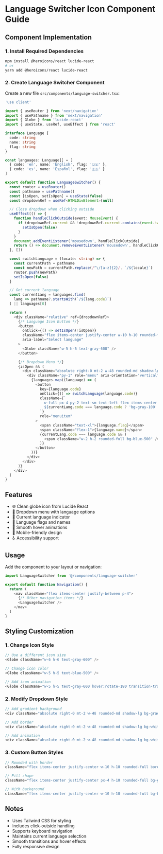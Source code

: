 # Language Switcher Icon Component Guide

## Component Implementation

### 1. Install Required Dependencies
```bash
npm install @heroicons/react lucide-react
# or
yarn add @heroicons/react lucide-react
```

### 2. Create Language Switcher Component

Create a new file `src/components/language-switcher.tsx`:

```typescript
'use client'

import { useRouter } from 'next/navigation'
import { usePathname } from 'next/navigation'
import { Globe } from 'lucide-react'
import { useState, useRef, useEffect } from 'react'

interface Language {
  code: string
  name: string
  flag: string
}

const languages: Language[] = [
  { code: 'en', name: 'English', flag: '🇺🇸' },
  { code: 'es', name: 'Español', flag: '🇪🇸' }
]

export default function LanguageSwitcher() {
  const router = useRouter()
  const pathname = usePathname()
  const [isOpen, setIsOpen] = useState(false)
  const dropdownRef = useRef<HTMLDivElement>(null)

  // Close dropdown when clicking outside
  useEffect(() => {
    function handleClickOutside(event: MouseEvent) {
      if (dropdownRef.current && !dropdownRef.current.contains(event.target as Node)) {
        setIsOpen(false)
      }
    }
    document.addEventListener('mousedown', handleClickOutside)
    return () => document.removeEventListener('mousedown', handleClickOutside)
  }, [])

  const switchLanguage = (locale: string) => {
    const currentPath = pathname
    const newPath = currentPath.replace(/^\/[a-z]{2}/, `/${locale}`)
    router.push(newPath)
    setIsOpen(false)
  }

  // Get current language
  const currentLang = languages.find(
    lang => pathname?.startsWith(`/${lang.code}`)
  ) || languages[0]

  return (
    <div className="relative" ref={dropdownRef}>
      {/* Language Icon Button */}
      <button
        onClick={() => setIsOpen(!isOpen)}
        className="flex items-center justify-center w-10 h-10 rounded-full hover:bg-gray-100 transition-colors duration-200"
        aria-label="Select language"
      >
        <Globe className="w-5 h-5 text-gray-600" />
      </button>

      {/* Dropdown Menu */}
      {isOpen && (
        <div className="absolute right-0 mt-2 w-48 rounded-md shadow-lg bg-white ring-1 ring-black ring-opacity-5">
          <div className="py-1" role="menu" aria-orientation="vertical">
            {languages.map((language) => (
              <button
                key={language.code}
                onClick={() => switchLanguage(language.code)}
                className={`
                  w-full px-4 py-2 text-sm text-left flex items-center space-x-3
                  ${currentLang.code === language.code ? 'bg-gray-100' : 'hover:bg-gray-50'}
                `}
                role="menuitem"
              >
                <span className="text-xl">{language.flag}</span>
                <span className="flex-1">{language.name}</span>
                {currentLang.code === language.code && (
                  <span className="w-2 h-2 rounded-full bg-blue-500" />
                )}
              </button>
            ))}
          </div>
        </div>
      )}
    </div>
  )
}
```

## Features

- 🌐 Clean globe icon from Lucide React
- 🔽 Dropdown menu with language options
- 🎯 Current language indicator
- 🚩 Language flags and names
- 💫 Smooth hover animations
- 📱 Mobile-friendly design
- ♿️ Accessibility support

## Usage

Add the component to your layout or navigation:

```typescript
import LanguageSwitcher from '@/components/language-switcher'

export default function Navigation() {
  return (
    <nav className="flex items-center justify-between p-4">
      {/* Other navigation items */}
      <LanguageSwitcher />
    </nav>
  )
}
```

## Styling Customization

### 1. Change Icon Style
```typescript
// Use a different icon size
<Globe className="w-6 h-6 text-gray-600" />

// Change icon color
<Globe className="w-5 h-5 text-blue-500" />

// Add icon animation
<Globe className="w-5 h-5 text-gray-600 hover:rotate-180 transition-transform duration-300" />
```

### 2. Modify Dropdown Style
```typescript
// Add gradient background
<div className="absolute right-0 mt-2 w-48 rounded-md shadow-lg bg-gradient-to-b from-white to-gray-50">

// Add border
<div className="absolute right-0 mt-2 w-48 rounded-md shadow-lg bg-white border border-gray-200">

// Add animation
<div className="absolute right-0 mt-2 w-48 rounded-md shadow-lg bg-white animate-fadeIn">
```

### 3. Custom Button Styles
```typescript
// Rounded with border
className="flex items-center justify-center w-10 h-10 rounded-full border border-gray-200 hover:border-gray-300"

// Pill shape
className="flex items-center justify-center px-4 h-10 rounded-full bg-gray-100 hover:bg-gray-200"

// With background
className="flex items-center justify-center w-10 h-10 rounded-full bg-blue-50 hover:bg-blue-100"
```

## Notes

- Uses Tailwind CSS for styling
- Includes click-outside handling
- Supports keyboard navigation
- Maintains current language selection
- Smooth transitions and hover effects
- Fully responsive design 